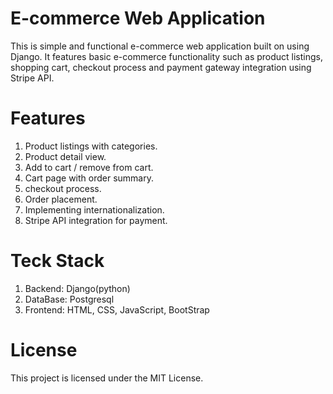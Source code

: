 # E-commerce Web Application
This is simple and functional e-commerce web application built on using Django. It features basic e-commerce functionality such as product listings, shopping cart, checkout process and payment gateway integration using Stripe API.

# Features
1. Product listings with categories.
2. Product detail view.
3. Add to cart / remove from cart.
4. Cart page with order summary.
5. checkout process.
6. Order placement.
7. Implementing internationalization.
8. Stripe API integration for payment.

# Teck Stack
1. Backend: Django(python)
2. DataBase: Postgresql
3. Frontend: HTML, CSS, JavaScript, BootStrap

# License
This project is licensed under the MIT License.